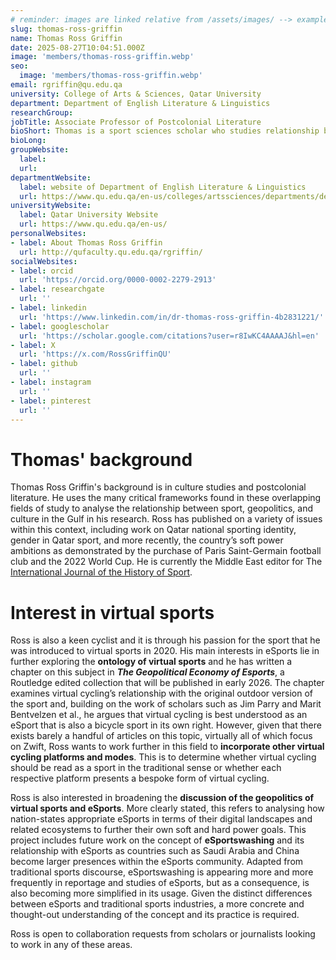 ```yaml
---
# reminder: images are linked relative from /assets/images/ --> example: 'members/photo.webp'
slug: thomas-ross-griffin
name: Thomas Ross Griffin
date: 2025-08-27T10:04:51.000Z
image: 'members/thomas-ross-griffin.webp'
seo:
  image: 'members/thomas-ross-griffin.webp'
email: rgriffin@qu.edu.qa
university: College of Arts & Sciences, Qatar University
department: Department of English Literature & Linguistics
researchGroup:  
jobTitle: Associate Professor of Postcolonial Literature
bioShort: Thomas is a sport sciences scholar who studies relationship between sport, geopolitics, and culture in the Gulf. He also explores the ontology of virtual sports by writing about the geopolitical economy of esports.
bioLong: 
groupWebsite:
  label: 
  url: 
departmentWebsite:
  label: website of Department of English Literature & Linguistics
  url: https://www.qu.edu.qa/en-us/colleges/artssciences/departments/dell-home/
universityWebsite:
  label: Qatar University Website
  url: https://www.qu.edu.qa/en-us/
personalWebsites:
- label: About Thomas Ross Griffin
  url: http://qufaculty.qu.edu.qa/rgriffin/
socialWebsites:
- label: orcid
  url: 'https://orcid.org/0000-0002-2279-2913'
- label: researchgate
  url: ''
- label: linkedin
  url: 'https://www.linkedin.com/in/dr-thomas-ross-griffin-4b2831221/'
- label: googlescholar
  url: 'https://scholar.google.com/citations?user=r8IwKC4AAAAJ&hl=en'
- label: X
  url: 'https://x.com/RossGriffinQU'
- label: github
  url: ''
- label: instagram
  url: ''
- label: pinterest
  url: ''
---
```

# Thomas' background
Thomas Ross Griffin's background is in culture studies and postcolonial literature. He uses the many critical frameworks found in these overlapping fields of study to analyse the relationship between sport, geopolitics, and culture in the Gulf in his research. Ross has published on a variety of issues within this context, including work on Qatar national sporting identity, gender in Qatar sport, and more recently, the country’s soft power ambitions as demonstrated by the purchase of Paris Saint-Germain football club and the 2022 World Cup. He is currently the Middle East editor for The [International Journal of the History of Sport](https://www.tandfonline.com/journals/fhsp20).

# Interest in virtual sports
Ross is also a keen cyclist and it is through his passion for the sport that he was introduced to virtual sports in 2020. His main interests in eSports lie in further exploring the **ontology of virtual sports** and he has written a chapter on this subject in ***The Geopolitical Economy of Esports***, a Routledge edited collection that will be published in early 2026. The chapter examines virtual cycling’s relationship with the original outdoor version of the sport and, building on the work of scholars such as Jim Parry and Marit Bentvelzen et al., he argues that virtual cycling is best understood as an eSport that is also a bicycle sport in its own right. However, given that there exists barely a handful of articles on this topic, virtually all of which focus on Zwift, Ross wants to work further in this field to **incorporate other virtual cycling platforms and modes**. This is to determine whether virtual cycling should be read as a sport in the traditional sense or whether each respective platform presents a bespoke form of virtual cycling. 

Ross is also interested in broadening the **discussion of the geopolitics of virtual sports and eSports**. More clearly stated, this refers to analysing how nation-states appropriate eSports in terms of their digital landscapes and related ecosystems to further their own soft and hard power goals. This project includes future work on the concept of **eSportswashing** and its relationship with eSports as countries such as Saudi Arabia and China become larger presences within the eSports community. Adapted from traditional sports discourse, eSportswashing is appearing more and more frequently in reportage and studies of eSports, but as a consequence, is also becoming more simplified in its usage. Given the distinct differences between eSports and traditional sports industries, a more concrete and thought-out understanding of the concept and its practice is required.  


Ross is open to collaboration requests from scholars or journalists looking to work in any of these areas.
